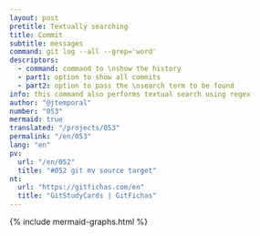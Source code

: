 ```yaml
---
layout: post
pretitle: Textually searching
title: Commit
subtitle: messages
command: git log --all --grep='word'
descriptors:
  - command: command to \nshow the history
  - part1: option to show all commits
  - part2: option to pass the \nsearch term to be found
info: this command also performs textual search using regex
author: "@jtemporal"
number: "053"
mermaid: true
translated: "/projects/053"
permalink: "/en/053"
lang: "en"
pv: 
  url: "/en/052"
  title: "#052 git mv source target"
nt:
  url: "https://gitfichas.com/en"
  title: "GitStudyCards | GitFichas"
---
```


{% include mermaid-graphs.html %}